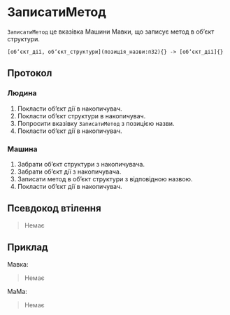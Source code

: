 # ЗаписатиМетод

`ЗаписатиМетод` <keyword>це</keyword> вказівка <subject>Машини Мавки</subject>, що записує метод в обʼєкт структури.

```
[обʼєкт_дії, обʼєкт_структури](позиція_назви:п32){} -> [обʼєкт_дії]{}
```

## Протокол

### Людина

1. Покласти обʼєкт дії в накопичувач.
2. Покласти обʼєкт структури в накопичувач.
3. Попросити вказівку `ЗаписатиМетод` з позицією назви.
4. Покласти обʼєкт дії в накопичувач.

### Машина

1. Забрати обʼєкт структури з накопичувача.
2. Забрати обʼєкт дії з накопичувача.
3. Записати метод в обʼєкт структури з відповідною назвою.
4. Покласти обʼєкт дії в накопичувач.

## Псевдокод втілення

> Немає

## Приклад

<subject>Мавка</subject>:

> Немає

<subject>МаМа</subject>:

> Немає